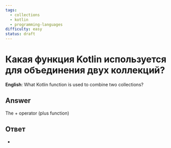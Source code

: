 ```yaml
---
tags:
  - collections
  - kotlin
  - programming-languages
difficulty: easy
status: draft
---
```


# Какая функция Kotlin используется для объединения двух коллекций?

**English**: What Kotlin function is used to combine two collections?

## Answer

The + operator (plus function)

## Ответ

+

